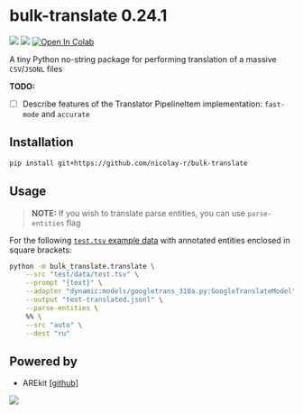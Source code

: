 # bulk-translate 0.24.1
![](https://img.shields.io/badge/Python-3.9-brightgreen.svg)
![](https://img.shields.io/badge/AREkit-0.25.0-orange.svg)
[![Open In Colab](https://colab.research.google.com/assets/colab-badge.svg)](https://colab.research.google.com/github/nicolay-r/bulk-translate/blob/master/bulk_translate_demo.ipynb)


A tiny Python no-string package for performing translation of a massive `CSV`/`JSONL` files

**TODO:**
- [ ] Describe features of the Translator PipelineItem implementation: `fast-mode` and `accurate`

## Installation

```bash
pip install git+https://github.com/nicolay-r/bulk-translate
```

## Usage

> **NOTE:** If you wish to translate parse entities, you can use `parse-entities` flag

For the following [`test.tsv` example data](/test/data/test.tsv) with annotated entities enclosed in square brackets:

```bash
python -m bulk_translate.translate \
    --src "test/data/test.tsv" \
    --prompt "{text}" \
    --adapter "dynamic:models/googletrans_310a.py:GoogleTranslateModel" \
    --output "test-translated.jsonl" \
    --parse-entities \
    %% \
    --src "auto" \
    --dest "ru"
```


## Powered by

* AREkit [[github]](https://github.com/nicolay-r/AREkit)

<p float="left">
<a href="https://github.com/nicolay-r/AREkit"><img src="https://github.com/nicolay-r/ARElight/assets/14871187/01232f7a-970f-416c-b7a4-1cda48506afe"/></a>
</p>
